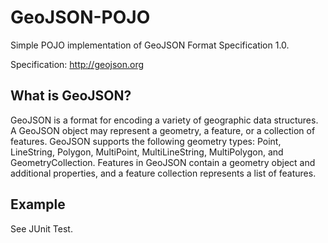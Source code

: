 GeoJSON-POJO
==================
Simple POJO implementation of GeoJSON Format Specification 1.0.

Specification: http://geojson.org


What is GeoJSON?
-------
GeoJSON is a format for encoding a variety of geographic data structures. A GeoJSON object may represent a geometry,
a feature, or a collection of features. GeoJSON supports the following geometry types: Point, LineString, Polygon, MultiPoint, MultiLineString, MultiPolygon, and GeometryCollection. Features in GeoJSON contain a geometry object and additional properties, and a feature collection represents a list of features.

Example
-------

See JUnit Test.
